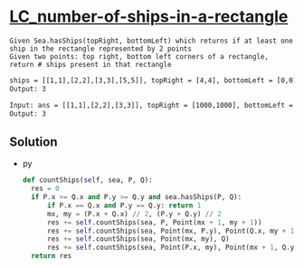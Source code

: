 # [LC_number-of-ships-in-a-rectangle](https://leetcode.com/problems/number-of-ships-in-a-rectangle)

```en
Given Sea.hasShips(topRight, bottomLeft) which returns if at least one ship in the rectangle represented by 2 points
Given two points: top right, bottom left corners of a rectangle, return # ships present in that rectangle
```

```txt
ships = [[1,1],[2,2],[3,3],[5,5]], topRight = [4,4], bottomLeft = [0,0]
Output: 3

Input: ans = [[1,1],[2,2],[3,3]], topRight = [1000,1000], bottomLeft = [0,0]
Output: 3
```

## Solution

* py

  ```py
  def countShips(self, sea, P, Q):
    res = 0
    if P.x >= Q.x and P.y >= Q.y and sea.hasShips(P, Q):
        if P.x == Q.x and P.y == Q.y: return 1
        mx, my = (P.x + Q.x) // 2, (P.y + Q.y) // 2
        res += self.countShips(sea, P, Point(mx + 1, my + 1))
        res += self.countShips(sea, Point(mx, P.y), Point(Q.x, my + 1))
        res += self.countShips(sea, Point(mx, my), Q)
        res += self.countShips(sea, Point(P.x, my), Point(mx + 1, Q.y))
    return res
  ```
